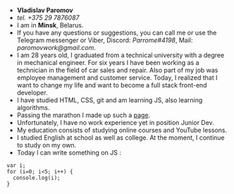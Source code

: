 - **Vladislav Paromov**
- _tel. +375 29 7876087_
- I am in **Minsk**, Belarus.
- If you have any questions or suggestions, you can call me or use the Telegram messenger or Viber, Discord: _Parrome#4198_, Mail: _paromovwork@gmail.com_.
- I am 28 years old, I graduated from a technical university with a degree in mechanical engineer. For six years I have been working as a technician in the field of car sales and repair. Also part of my job was employee management and customer service. Today, I realized that I want to change my life and want to become a full stack front-end developer.
- I have studied HTML, CSS, git and am learning JS, also learning algorithms.
- Passing the marathon I made up such a [page](http://vladislavp.k29787fo.beget.tech/).
- Unfortunately, I have no work experience yet in position Junior Dev.
- My education consists of studying online courses and YouTube lessons.
- I studied English at school as well as college. At the moment, I continue to study on my own.
- Today I can write something on JS :

```
var i;
for (i=0; i<5; i++) {
  console.log(i);
}
```
